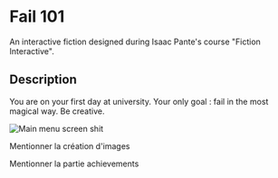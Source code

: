 # Fail 101
 
 An interactive fiction designed during Isaac Pante's course "Fiction Interactive".

 ## Description

 You are on your first day at university. Your only goal : fail in the most magical way. Be creative.

 ![Main menu screen shit](screeshots/main_menu.png "A screenshot from the main menu.")







 Mentionner la création d'images

 Mentionner la partie achievements


